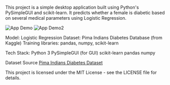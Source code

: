 This project is a simple desktop application built using Python's PySimpleGUI and scikit-learn.
It predicts whether a female is diabetic based on several medical parameters using Logistic Regression.

![App Demo](https://i.imgur.com/jH7xUpV.gif)
![App Demo2](https://i.imgur.com/cxTXR7s.gif)

Model: Logistic Regression
Dataset: Pima Indians Diabetes Database (from Kaggle)
Training libraries: pandas, numpy, scikit-learn

Tech Stack:
Python 3
PySimpleGUI (for GUI)
scikit-learn
pandas
numpy

Dataset Source
[Pima Indians Diabetes Dataset](https://www.kaggle.com/datasets/uciml/pima-indians-diabetes-database)

This project is licensed under the MIT License - see the LICENSE file for details.
